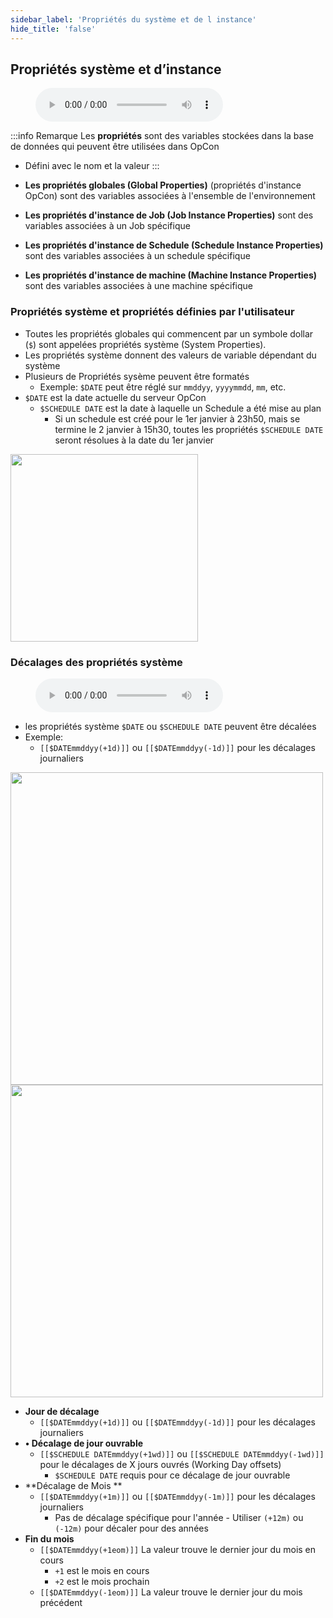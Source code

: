```yaml
---
sidebar_label: 'Propriétés du système et de l instance'
hide_title: 'false'
---
```


## Propriétés système et d’instance

<figure>
    <audio
        controls
        src="audiobasic/SystemAndInstanceProperties.mp3">
            Your browser does not support the
            <code>audio</code> element.
    </audio>
</figure>

:::info Remarque
Les **propriétés** sont des variables stockées dans la base de données qui peuvent être utilisées dans OpCon
* Défini avec le nom et la valeur
:::

* **Les propriétés globales (Global Properties)** (propriétés d'instance OpCon) sont des variables associées à l'ensemble de l'environnement
* **Les propriétés d'instance de Job (Job Instance Properties)** sont des variables associées à un Job spécifique
* **Les propriétés d'instance de Schedule (Schedule Instance Properties)** sont des variables associées à un schedule spécifique
* **Les propriétés d'instance de machine (Machine Instance Properties)** sont des variables associées à une machine spécifique

### Propriétés système et propriétés définies par l'utilisateur

* Toutes les propriétés globales qui commencent par un symbole dollar (```$```) sont appelées propriétés système (System Properties).
* Les propriétés système donnent des valeurs de variable dépendant du système
* Plusieurs de Propriétés sysème peuvent être formatés
    * Exemple: ```$DATE``` peut être réglé sur ```mmddyy```, ```yyyymmdd```, ```mm```, etc.
* ```$DATE``` est la date actuelle du serveur OpCon
    * ```$SCHEDULE DATE``` est la date à laquelle un Schedule a été mise au plan
        * Si un schedule est créé pour le 1er janvier à 23h50, mais se termine le 2 janvier à 15h30, toutes les propriétés ```$SCHEDULE DATE``` seront résolues à la date du 1er janvier

<a href="imgbasic/334.png" target="_blank"><img src="imgbasic/334.png" width="300"></img></a>

### Décalages des propriétés système

<figure>
    <audio
        controls
        src="audiobasic/SystemPropertiesOffsets.mp3">
            Your browser does not support the
            <code>audio</code> element.
    </audio>
</figure>

* les propriétés système ```$DATE``` ou ```$SCHEDULE DATE``` peuvent être décalées
* Exemple:
    * ```[[$DATEmmddyy(+1d)]]``` ou ```[[$DATEmmddyy(-1d)]]``` pour les décalages journaliers

<a href="imgbasic/335.png" target="_blank"><img src="imgbasic/335.png" width="500"></img></a>  
<a href="imgbasic/336.png" target="_blank"><img src="imgbasic/336.png" width="500"></img></a>  

* **Jour de décalage**
    * ```[[$DATEmmddyy(+1d)]]``` ou ```[[$DATEmmddyy(-1d)]]``` pour les décalages journaliers
* **•	Décalage de jour ouvrable**
    * ```[[$SCHEDULE DATEmmddyy(+1wd)]]``` ou ```[[$SCHEDULE DATEmmddyy(-1wd)]]``` pour le décalages de X jours ouvrés (Working Day offsets)
        * ```$SCHEDULE DATE``` requis pour ce décalage de jour ouvrable
* **Décalage de Mois **
    * ```[[$DATEmmddyy(+1m)]]``` ou ```[[$DATEmmddyy(-1m)]]``` pour les décalages journaliers
        * Pas de décalage spécifique pour l'année - Utiliser  ```(+12m)``` ou ```(-12m)``` pour décaler pour des années
* **Fin du mois**
    * ```[[$DATEmmddyy(+1eom)]]``` La valeur trouve le dernier jour du mois en cours
        * ```+1``` est le mois en cours 
        * ```+2``` est le mois prochain
    * ```[[$DATEmmddyy(-1eom)]]``` La valeur trouve le dernier jour du mois précédent
